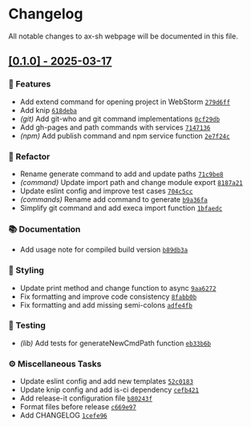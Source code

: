 # Changelog

All notable changes to ax-sh webpage will be documented in this file.

## [[0.1.0] - 2025-03-17](https://github.com/ax-sh/ax-sh.github.io/releases/tag/0.1.0)


### 🚀 Features

- Add extend command for opening project in WebStorm [`279d6ff`](https://github.com/ax-sh/ax-sh.github.io/commit/279d6ffb7e92a72a5902d6f55c4f94d8c09e7673)
- Add knip [`618deba`](https://github.com/ax-sh/ax-sh.github.io/commit/618debaa7ac600e8b262a24b0c577b690f503c66)
- *(git)* Add git-who and git command implementations [`0cf29db`](https://github.com/ax-sh/ax-sh.github.io/commit/0cf29db883f09899342f409cc93c73f62b134320)
- Add gh-pages and path commands with services [`7147136`](https://github.com/ax-sh/ax-sh.github.io/commit/7147136333dc3bfedf573521bf29b14e37a4602e)
- *(npm)* Add publish command and npm service function [`2e7f24c`](https://github.com/ax-sh/ax-sh.github.io/commit/2e7f24ce520470c54264c65a762acf329605a803)

### 🚜 Refactor

- Rename generate command to add and update paths [`71c9be8`](https://github.com/ax-sh/ax-sh.github.io/commit/71c9be83f4640f773c408e7a9280118392ba6e3b)
- *(command)* Update import path and change module export [`8187a21`](https://github.com/ax-sh/ax-sh.github.io/commit/8187a21638f0513504c9318219d04614f281d7a3)
- Update eslint config and improve test cases [`704c5cc`](https://github.com/ax-sh/ax-sh.github.io/commit/704c5ccb9c024f4a01075bada55639240c5caee7)
- *(commands)* Rename add command to generate [`b9a36fa`](https://github.com/ax-sh/ax-sh.github.io/commit/b9a36fa97214696ec000bc61921b6ee9d0642cce)
- Simplify git command and add execa import function [`1bfaedc`](https://github.com/ax-sh/ax-sh.github.io/commit/1bfaedc7bbf60f247a0d71da19acf2cb439a4e98)

### 📚 Documentation

- Add usage note for compiled build version [`b89db3a`](https://github.com/ax-sh/ax-sh.github.io/commit/b89db3a7068be0bd1d9e2f21dbb948dac4705727)

### 🎨 Styling

- Update print method and change function to async [`9aa6272`](https://github.com/ax-sh/ax-sh.github.io/commit/9aa62728f834bbe35c5154ad8b43a6165133b1dd)
- Fix formatting and improve code consistency [`8fabb0b`](https://github.com/ax-sh/ax-sh.github.io/commit/8fabb0b43f6fae68f81083ef6a590708a5fbe948)
- Fix formatting and add missing semi-colons [`adfe4fb`](https://github.com/ax-sh/ax-sh.github.io/commit/adfe4fb9f91d32dcda164d46014348d111d3a3b5)

### 🧪 Testing

- *(lib)* Add tests for generateNewCmdPath function [`eb33b6b`](https://github.com/ax-sh/ax-sh.github.io/commit/eb33b6bc3fdc07fb0f18602a8f5b9e4a89f4655f)

### ⚙️ Miscellaneous Tasks

- Update eslint config and add new templates [`52c0183`](https://github.com/ax-sh/ax-sh.github.io/commit/52c01833bbb9e50f5ad4ec2e1c2248592010566e)
- Update knip config and add is-ci dependency [`cefb421`](https://github.com/ax-sh/ax-sh.github.io/commit/cefb42191d246192fb39e4447a62a35ec4bea026)
- Add release-it configuration file [`b80243f`](https://github.com/ax-sh/ax-sh.github.io/commit/b80243f5865eb9234a072a954e64a35f36a8d346)
- Format files before release [`c669e97`](https://github.com/ax-sh/ax-sh.github.io/commit/c669e97e8bca89c78455050629330a322cc7d55b)
- Add CHANGELOG [`1cefe96`](https://github.com/ax-sh/ax-sh.github.io/commit/1cefe964f98627f36ee040f24e4d43f9bc30b77a)

<!-- generated by git-cliff -->
